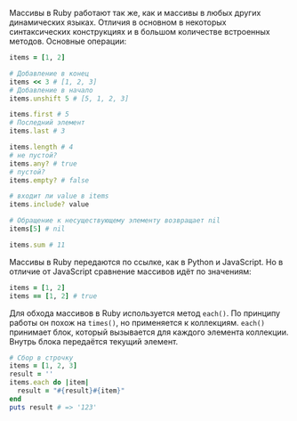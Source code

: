 
Массивы в Ruby работают так же, как и массивы в любых других динамических языках. Отличия в основном в некоторых синтаксических конструкциях и в большом количестве встроенных методов. Основные операции:

```ruby
items = [1, 2]

# Добавление в конец
items << 3 # [1, 2, 3]
# Добавление в начало
items.unshift 5 # [5, 1, 2, 3]

items.first # 5
# Последний элемент
items.last # 3

items.length # 4
# не пустой?
items.any? # true
# пустой?
items.empty? # false

# входит ли value в items
items.include? value

# Обращение к несуществующему элементу возвращает nil
items[5] # nil

items.sum # 11
```

Массивы в Ruby передаются по ссылке, как в Python и JavaScript. Но в отличие от JavaScript сравнение массивов идёт по значениям:

```ruby
items = [1, 2]
items == [1, 2] # true
```

Для обхода массивов в Ruby используется метод `each()`. По принципу работы он похож на `times()`, но применяется к коллекциям. `each()` принимает блок, который вызывается для каждого элемента коллекции. Внутрь блока передаётся текущий элемент.

```ruby
# Сбор в строчку
items = [1, 2, 3]
result = ''
items.each do |item|
  result = "#{result}#{item}"
end
puts result # => '123'
```
